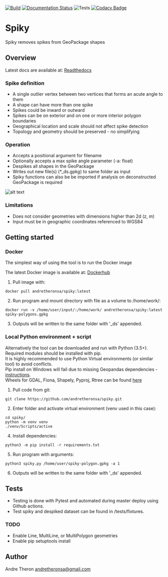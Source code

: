 [![Build](https://images.microbadger.com/badges/version/andretheronsa/spiky.svg)](https://microbadger.com/images/andretheronsa/spiky)
[![Documentation Status](https://readthedocs.org/projects/spiky/badge/?version=latest)](https://spiky.readthedocs.io/en/latest/?badge=latest)
![Tests](https://github.com/andretheronsa/spiky/workflows/Python%20package/badge.svg)
[![Codacy Badge](https://api.codacy.com/project/badge/Grade/689f88a473764cd888550434c908644a)](https://app.codacy.com/manual/andretheronsa/spiky?utm_source=github.com&utm_medium=referral&utm_content=andretheronsa/spiky&utm_campaign=Badge_Grade_Dashboard)

# Spiky

Spiky removes spikes from GeoPackage shapes

## Overview

Latest docs are available at: [Readthedocs](https://spiky.readthedocs.io/en/latest/?)

### Spike definition
* A single outlier vertex between two vertices that forms an acute angle to them  
* A shape can have more than one spike  
* Spikes could be inward or outward  
* Spikes can be on exterior and on one or more interior polygon boundaries  
* Geographical location and scale should not affect spike detection  
* Topology and geometry should be preserved - no simplifying  

### Operation
* Accepts a positional argument for filename  
* Optionally accepts a max spike angle parameter (-a: float)  
* Despikes all shapes in the GeoPackage  
* Writes out new file(s) (*_ds.gpkg) to same folder as input  
* Spiky functions can also be be imported if analysis on deconstructed GeoPackage is required 

![alt text](Isolated.png "Title")

### Limitations
* Does not consider geometries with dimensions higher than 2d (z, m)  
* Input must be in geographic coordinates referenced to WGS84  

## Getting started

### Docker

The simplest way of using the tool is to run the Docker image

The latest Docker image is available at: [Dockerhub](https://hub.docker.com/repository/docker/andretheronsa/spiky)

1. Pull image with:  
```shell
docker pull andretheronsa/spiky:latest
```
2. Run program and mount directory with file as a volume to /home/work/:  
```shell
docker run -v /home/user/input/:/home/work/ andretheronsa/spiky:latest spiky-polygons.gpkg
```
3. Outputs will be written to the same folder with '_ds' appended.  

### Local Python environment + script

Alternatively the tool can be downloaded and run with Python (3.5+).  
Required modules should be installed with pip.  
It is highly recommended to use Python Virtual environments (or similar tool) to avoid conflicts.  
Pip install on Windows will fail due to missing Geopandas dependencies - [instructions](https://geopandas.org/install.html).  
Wheels for GDAL, Fiona, Shapely, Pyproj, Rtree can be found [here](https://www.lfd.uci.edu/~gohlke/pythonlibs/)

1. Pull code from git:  
```shell
git clone https://github.com/andretheronsa/spiky.git
```
2. Enter folder and activate virtual environment (venv used in this case):  
```shell
cd spiky/
python -m venv venv
./venv/Scripts/active

```
4. Install dependencies:  
```shell
python3 -m pip install -r requirements.txt
```
5. Run program with arguments:  
```shell
python3 spiky.py /home/user/spiky-polygon.gpkg -a 1
```
6. Outputs will be written to the same folder with '_ds' appended.  

## Tests

* Testing is done with Pytest and automated during master deploy using Github actions.  
* Test spiky and despiked dataset can be found in /tests/fixtures.  

### TODO

* Enable Line, MultiLine, or MultiPolygon geometries  
* Enable pip setuptools install  

## Author

Andre Theron
andretheronsa@gmail.com
